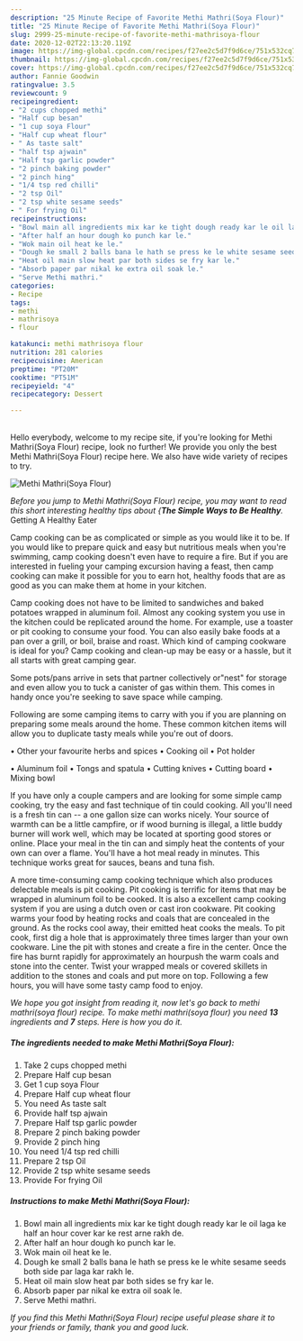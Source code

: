 ```yaml
---
description: "25 Minute Recipe of Favorite Methi Mathri(Soya Flour)"
title: "25 Minute Recipe of Favorite Methi Mathri(Soya Flour)"
slug: 2999-25-minute-recipe-of-favorite-methi-mathrisoya-flour
date: 2020-12-02T22:13:20.119Z
image: https://img-global.cpcdn.com/recipes/f27ee2c5d7f9d6ce/751x532cq70/methi-mathrisoya-flour-recipe-main-photo.jpg
thumbnail: https://img-global.cpcdn.com/recipes/f27ee2c5d7f9d6ce/751x532cq70/methi-mathrisoya-flour-recipe-main-photo.jpg
cover: https://img-global.cpcdn.com/recipes/f27ee2c5d7f9d6ce/751x532cq70/methi-mathrisoya-flour-recipe-main-photo.jpg
author: Fannie Goodwin
ratingvalue: 3.5
reviewcount: 9
recipeingredient:
- "2 cups chopped methi"
- "Half cup besan"
- "1 cup soya Flour"
- "Half cup wheat flour"
- " As taste salt"
- "half tsp ajwain"
- "Half tsp garlic powder"
- "2 pinch baking powder"
- "2 pinch hing"
- "1/4 tsp red chilli"
- "2 tsp Oil"
- "2 tsp white sesame seeds"
- " For frying Oil"
recipeinstructions:
- "Bowl main all ingredients mix kar ke tight dough ready kar le oil laga ke half an hour cover kar ke rest arne rakh de."
- "After half an hour dough ko punch kar le."
- "Wok main oil heat ke le."
- "Dough ke small 2 balls bana le hath se press ke le white sesame seeds both side par laga kar rakh le."
- "Heat oil main slow heat par both sides se fry kar le."
- "Absorb paper par nikal ke extra oil soak le."
- "Serve Methi mathri."
categories:
- Recipe
tags:
- methi
- mathrisoya
- flour

katakunci: methi mathrisoya flour 
nutrition: 281 calories
recipecuisine: American
preptime: "PT20M"
cooktime: "PT51M"
recipeyield: "4"
recipecategory: Dessert

---
```

<br>
Hello everybody, welcome to my recipe site, if you're looking for Methi Mathri(Soya Flour) recipe, look no further! We provide you only the best Methi Mathri(Soya Flour) recipe here. We also have wide variety of recipes to try.
<br>


![Methi Mathri(Soya Flour)](https://img-global.cpcdn.com/recipes/f27ee2c5d7f9d6ce/751x532cq70/methi-mathrisoya-flour-recipe-main-photo.jpg)

<i>Before you jump to Methi Mathri(Soya Flour) recipe, you may want to read this short interesting healthy tips about {<strong>The Simple Ways to Be Healthy</strong>.</i>
Getting A Healthy Eater

    
Camp cooking can be as complicated or simple as you would like it to be. If you would like to prepare quick and easy but nutritious meals when you're swimming, camp cooking doesn't even have to require a fire. But if you are interested in fueling your camping excursion having a feast, then camp cooking can make it possible for you to earn hot, healthy foods that are as good as you can make them at home in your kitchen.

Camp cooking does not have to be limited to sandwiches and baked potatoes wrapped in aluminum foil.  Almost any cooking system you use in the kitchen could be replicated around the home. For example, use a toaster or pit cooking to consume your food. You can also easily bake foods at a pan over a grill, or boil, braise and roast. Which kind of camping cookware is ideal for you? Camp cooking and clean-up may be easy or a hassle, but it all starts with great camping gear.

Some pots/pans arrive in sets that partner collectively or"nest" for storage and even allow you to tuck a canister of gas within them. This comes in handy once you're seeking to save space while camping.

Following are some camping items to carry with you if you are planning on preparing some meals around the home. These common kitchen items will allow you to duplicate tasty meals while you're out of doors.


• Other your favourite herbs and spices
• Cooking oil
• Pot holder

• Aluminum foil
• Tongs and spatula
• Cutting knives
• Cutting board
• Mixing bowl


If you have only a couple campers and are looking for some simple camp cooking, try the easy and fast technique of tin could cooking. All you'll need is a fresh tin can -- a one gallon size can works nicely. Your source of warmth can be a little campfire, or if wood burning is illegal, a little buddy burner will work well, which may be located at sporting good stores or online. Place your meal in the tin can and simply heat the contents of your own can over a flame. You'll have a hot meal ready in minutes.  This technique works great for sauces, beans and tuna fish.

A more time-consuming camp cooking technique which also produces delectable meals is pit cooking. Pit cooking is terrific for items that may be wrapped in aluminum foil to be cooked.  It is also a excellent camp cooking system if you are using a dutch oven or cast iron cookware. Pit cooking warms your food by heating rocks and coals that are concealed in the ground. As the rocks cool away, their emitted heat cooks the meals. To pit cook, first dig a hole that is approximately three times larger than your own cookware. Line the pit with stones and create a fire in the center. Once the fire has burnt rapidly for approximately an hourpush the warm coals and stone into the center. Twist your wrapped meals or covered skillets in addition to the stones and coals and put more on top. Following a few hours, you will have some tasty camp food to enjoy.


<i>We hope you got insight from reading it, now let's go back to methi mathri(soya flour) recipe. To make methi mathri(soya flour) you need <strong>13</strong> ingredients and <strong>7</strong> steps. Here is how you do it.
</i>

##### The ingredients needed to make Methi Mathri(Soya Flour):

1. Take 2 cups chopped methi
1. Prepare Half cup besan
1. Get 1 cup soya Flour
1. Prepare Half cup wheat flour
1. You need  As taste salt
1. Provide half tsp ajwain
1. Prepare Half tsp garlic powder
1. Prepare 2 pinch baking powder
1. Provide 2 pinch hing
1. You need 1/4 tsp red chilli
1. Prepare 2 tsp Oil
1. Provide 2 tsp white sesame seeds
1. Provide  For frying Oil


##### Instructions to make Methi Mathri(Soya Flour):

1. Bowl main all ingredients mix kar ke tight dough ready kar le oil laga ke half an hour cover kar ke rest arne rakh de.
1. After half an hour dough ko punch kar le.
1. Wok main oil heat ke le.
1. Dough ke small 2 balls bana le hath se press ke le white sesame seeds both side par laga kar rakh le.
1. Heat oil main slow heat par both sides se fry kar le.
1. Absorb paper par nikal ke extra oil soak le.
1. Serve Methi mathri.




<i>If you find this Methi Mathri(Soya Flour) recipe useful please share it to your friends or family, thank you and good luck.</i>
